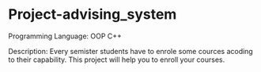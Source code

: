 # Project-advising_system

Programming Language: OOP C++

Description:
Every semister students have to enrole some cources
acoding to their capability.
This project will help you to enroll your courses.
